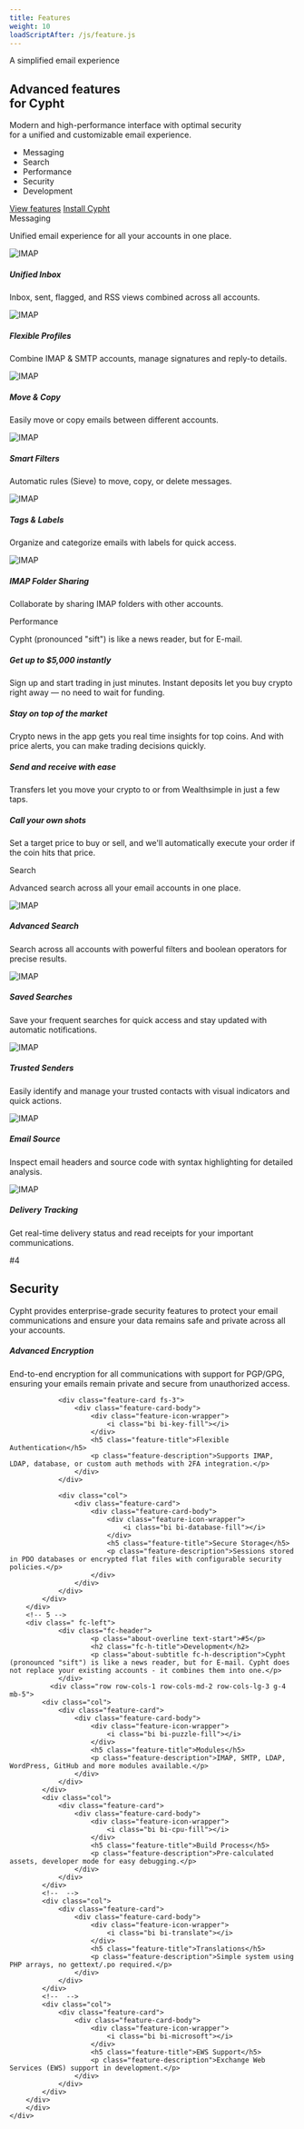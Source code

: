 ```yaml
---
title: Features
weight: 10
loadScriptAfter: /js/feature.js
---
```


<div class="d-flex flex-column justify-content-center gap-4">
  <section class="hero-features">
    <div class="hero-content text-center d-flex flex-column row-gap-4">
        <div class="d-flex flex-column gap-3">
             <div >
                <span class="chip">A simplified email experience</span>
              </div>
                    <h1 class="hero-title">
                        Advanced features <br> for Cypht
                    </h1>
                    <p class="hero-subtitle">
                        Modern and high-performance interface with optimal security <br>
                        for a unified and customizable email experience.
                    </p>
        </div>    
         <div class="d-flex justify-center">
                    <ul class="d-flex gap-2  flex-wrap">
                        <li><a>Messaging</a></li>
                        <li><a>Search</a></li>
                        <li><a>Performance</a></li>
                        <li><a>Security</a></li>
                        <li><a>Development</a></li>
                    </ul>
         </div>
        <div class="hero-buttons">
                    <a href="#messagerie" class="btn btn-dark py-2">View features</a>
                    <a href="/download" class="btn btn-light py-2">Install Cypht</a>
         </div>
      </div>
    </section>
<!--  -->
    <div class="d-flex flex-column align-items-center gap-5 w-full">
    <!-- 1 -->
         <div class="fc-left ml-5">
            <div class="fc-header">
                <span class="chip">Messaging</span>
                <p class="fc-h-title">Unified email experience for all your accounts in one place.</p>
            </div>
            <div class="row row-cols-1 row-cols-md-2 row-cols-lg-3 g-4 mb-5">
                    <div class="col">
                        <div class="fc-card">
                            <div class="fc-card-header">
                                <img src="/img/fc_1.png" alt="IMAP">
                            </div>
                            <div class="fc-card-body">
                                <h5 class="feature-title">Unified Inbox</h5>
                                <p class="feature-description">Inbox, sent, flagged, and RSS views combined across all accounts.</p>
                            </div>
                        </div>
                    </div>
                    <!--  -->
                    <div class="col">
                        <div class="fc-card">
                            <div class="fc-card-header">
                                <img src="/img/fc_8.png" alt="IMAP">
                            </div>
                            <div class="fc-card-body">
                                <h5 class="feature-title">Flexible Profiles</h5>
                                <p class="feature-description">Combine IMAP & SMTP accounts, manage signatures and reply-to details.</p>
                            </div>
                        </div>
                    </div>
                    <!--  -->
                    <div class="col">
                        <div class="fc-card">
                            <div class="fc-card-header">
                                <img src="/img/fc_4.png" alt="IMAP">
                            </div>
                            <div class="fc-card-body">
                                <h5 class="feature-title">Move & Copy</h5>
                                <p class="feature-description">Easily move or copy emails between different accounts.</p>
                            </div>
                        </div>
                    </div>
                    <!--  -->
                    <!-- <div class="col">
                        <div class="fc-card">
                            <div class="fc-card-header">
                                <img src="/img/fc_6.png" alt="IMAP">
                            </div>
                            <div class="fc-card-body">
                                <h5 class="feature-title">Snooze Emails</h5>
                                <p class="feature-description">Temporarily hide emails and bring them back at a better time.</p>
                            </div>
                        </div>
                    </div> -->
                    <!--  -->
                    <div class="col">
                        <div class="fc-card">
                            <div class="fc-card-header">
                                <img src="/img/fc_3.png" alt="IMAP">
                            </div>
                            <div class="fc-card-body">
                                <h5 class="feature-title">Smart Filters</h5>
                                <p class="feature-description">Automatic rules (Sieve) to move, copy, or delete messages.</p>
                            </div>
                        </div>
                    </div>
                    <!--  -->
                    <div class="col">
                        <div class="fc-card">
                            <div class="fc-card-header">
                                <img src="/img/fc_5.png" alt="IMAP">
                            </div>
                            <div class="fc-card-body">
                                <h5 class="feature-title">Tags & Labels</h5>
                                <p class="feature-description">Organize and categorize emails with labels for quick access.</p>
                            </div>
                        </div>
                    </div>
                    <!--  -->
                    <div class="col">
                        <div class="fc-card">
                            <div class="fc-card-header">
                                <img src="/img/fc_7.png" alt="IMAP">
                            </div>
                            <div class="fc-card-body">
                                <h5 class="feature-title">IMAP Folder Sharing</h5>
                                <p class="feature-description">Collaborate by sharing IMAP folders with other accounts.</p>
                            </div>
                        </div>
                    </div>
            </div>
        </div>
        <!-- Performance -->
        <div class="fc-right">
           <div>
            <div class="fc-header  d-flex flex-column align-items-center">
                <span class="chip">Performance</span>
                <p class="fc-h-title">Cypht (pronounced "sift") is like a news reader, but for E-mail.
                </p>
            </div>
            <div class="fp-grid">
                <div class="fp-feature-card fp-1">
                    <div class="fp-feature-card-body">
                        <div class="fp-feature-icon-wrapper">
                            <i class="bi bi-speedometer2"></i>
                        </div>
                        <h5 class="fp-feature-title">Get up to $5,000 instantly</h5>
                        <p class="fp-feature-description">Sign up and start trading in just minutes. Instant deposits let you buy crypto right away — no need to wait for funding.</p>
                    </div>
                </div>
<!--  -->
                <div class="fp-feature-card fp-2">
                    <div class="fp-feature-card-body">
                        <div class="fp-feature-icon-wrapper">
                            <i class="bi bi-graph-up-arrow"></i>
                        </div>
                        <h5 class="fp-feature-title">Stay on top of the market</h5>
                        <p class="fp-feature-description">Crypto news in the app gets you real time insights for top coins. And with price alerts, you can make trading decisions quickly.</p>
                    </div>
                </div>
<!--  -->
                <div class="fp-feature-card fp-3">
                    <div class="fp-feature-card-body">
                        <div class="fp-feature-icon-wrapper">
                            <i class="bi bi-arrow-left-right"></i>
                        </div>
                        <h5 class="fp-feature-title">Send and receive with ease</h5>
                        <p class="fp-feature-description">Transfers let you move your crypto to or from Wealthsimple in just a few taps.</p>
                    </div>
                </div>
<!--  -->
                <div class="fp-feature-card fp-4">
                    <div class="fp-feature-card-body">
                        <div class="fp-feature-icon-wrapper">
                            <i class="bi bi-target"></i>
                        </div>
                        <h5 class="fp-feature-title">Call your own shots</h5>
                        <p class="fp-feature-description">Set a target price to buy or sell, and we'll automatically execute your order if the coin hits that price.</p>
                    </div>
                </div>
            </div>
           </div>
        </div>
        <!-- 2 -->
        <div class="fc-right">
                <div class="fc-header">
                        <span class="chip">Search</span>
                        <p class="fc-h-title text-center">Advanced search across all your email accounts in one place.</p>
                </div>
                <div class="row row-cols-1 row-cols-md-2 row-cols-lg-3 g-4 mb-5">
                    <div class="col">
                        <div class="search-card">
                              <div class="fc-card-header">
                                <img src="/img/fc_7.png" alt="IMAP">
                            </div>
                            <div class="search-card-body">
                                <h5 class="feature-title">Advanced Search</h5>
                                <p class="feature-description">Search across all accounts with powerful filters and boolean operators for precise results.</p>
                            </div>
                        </div>
                    </div>
                    <div class="col">
                        <div class="search-card">
                              <div class="fc-card-header">
                                <img src="/img/fc_8.png" alt="IMAP">
                            </div>
                            <div class="search-card-body">
                                <h5 class="feature-title">Saved Searches</h5>
                                <p class="feature-description">Save your frequent searches for quick access and stay updated with automatic notifications.</p>
                            </div>
                        </div>
                    </div>
                    <div class="col">
                        <div class="search-card">
                              <div class="fc-card-header">
                                <img src="/img/fc_9.png" alt="IMAP">
                            </div>
                            <div class="search-card-body">
                                <h5 class="feature-title">Trusted Senders</h5>
                                <p class="feature-description">Easily identify and manage your trusted contacts with visual indicators and quick actions.</p>
                            </div>
                        </div>
                    </div>
                    <div class="col">
                        <div class="search-card">
                              <div class="fc-card-header">
                                <img src="/img/fc_10.png" alt="IMAP">
                            </div>
                            <div class="search-card-body">
                                <h5 class="feature-title">Email Source</h5>
                                <p class="feature-description">Inspect email headers and source code with syntax highlighting for detailed analysis.</p>
                            </div>
                        </div>
                    </div>
                    <div class="col">
                        <div class="search-card">
                            <div class="fc-card-header">
                                <img src="/img/fc_11.png" alt="IMAP">
                            </div>
                            <div class="search-card-body">
                                <h5 class="feature-title">Delivery Tracking</h5>
                                <p class="feature-description">Get real-time delivery status and read receipts for your important communications.</p>
                            </div>
                        </div>
                    </div>
                </div>
         </div>
        <!-- 4 - Security -->
        <div class="fc-right">
            <div class="fs-grid">
                <div class="fc-header fs-1  d-flex flex-column align-items-center">
                    <p class="about-overline text-start">#4</p>
                    <h2 class="fc-h-title">Security</h2>
                    <p class="about-subtitle fc-h-description">Cypht provides enterprise-grade security features to protect your email communications and ensure your data remains safe and private across all your accounts.</p>
                </div>
                <!--  -->
                <div class="feature-card fs-2">
                    <div class="feature-card-body">
                        <div class="feature-icon-wrapper">
                            <i class="bi bi-shield-fill-check"></i>
                        </div>
                        <h5 class="feature-title">Advanced Encryption</h5>
                        <p class="feature-description">End-to-end encryption for all communications with support for PGP/GPG, ensuring your emails remain private and secure from unauthorized access.</p>
                    </div>
                </div>
                
                <div class="feature-card fs-3">
                    <div class="feature-card-body">
                        <div class="feature-icon-wrapper">
                            <i class="bi bi-key-fill"></i>
                        </div>
                        <h5 class="feature-title">Flexible Authentication</h5>
                        <p class="feature-description">Supports IMAP, LDAP, database, or custom auth methods with 2FA integration.</p>
                    </div>
                </div>
                
                <div class="col">
                    <div class="feature-card">
                        <div class="feature-card-body">
                            <div class="feature-icon-wrapper">
                                <i class="bi bi-database-fill"></i>
                            </div>
                            <h5 class="feature-title">Secure Storage</h5>
                            <p class="feature-description">Sessions stored in PDO databases or encrypted flat files with configurable security policies.</p>
                        </div>
                    </div>
                </div>
            </div>
        </div>
        <!-- 5 -->
        <div class=" fc-left">
                <div class="fc-header">
                        <p class="about-overline text-start">#5</p>
                        <h2 class="fc-h-title">Development</h2>
                        <p class="about-subtitle fc-h-description">Cypht (pronounced "sift") is like a news reader, but for E-mail. Cypht does not replace your existing accounts - it combines them into one.</p>
                </div>
              <div class="row row-cols-1 row-cols-md-2 row-cols-lg-3 g-4 mb-5">
            <div class="col">
                <div class="feature-card">
                    <div class="feature-card-body">
                        <div class="feature-icon-wrapper">
                            <i class="bi bi-puzzle-fill"></i>
                        </div>
                        <h5 class="feature-title">Modules</h5>
                        <p class="feature-description">IMAP, SMTP, LDAP, WordPress, GitHub and more modules available.</p>
                    </div>
                </div>
            </div>
            <div class="col">
                <div class="feature-card">
                    <div class="feature-card-body">
                        <div class="feature-icon-wrapper">
                            <i class="bi bi-cpu-fill"></i>
                        </div>
                        <h5 class="feature-title">Build Process</h5>
                        <p class="feature-description">Pre-calculated assets, developer mode for easy debugging.</p>
                    </div>
                </div>
            </div>
            <!--  -->
            <div class="col">
                <div class="feature-card">
                    <div class="feature-card-body">
                        <div class="feature-icon-wrapper">
                            <i class="bi bi-translate"></i>
                        </div>
                        <h5 class="feature-title">Translations</h5>
                        <p class="feature-description">Simple system using PHP arrays, no gettext/.po required.</p>
                    </div>
                </div>
            </div>
            <!--  -->
            <div class="col">
                <div class="feature-card">
                    <div class="feature-card-body">
                        <div class="feature-icon-wrapper">
                            <i class="bi bi-microsoft"></i>
                        </div>
                        <h5 class="feature-title">EWS Support</h5>
                        <p class="feature-description">Exchange Web Services (EWS) support in development.</p>
                    </div>
                </div>
            </div>
        </div>
        </div>
    </div>
 </div>
